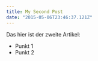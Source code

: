 ```yaml
---
title: My Second Post
date: "2015-05-06T23:46:37.121Z"
---
```


Das hier ist der zweite Artikel:
- Punkt 1
- Punkt 2
